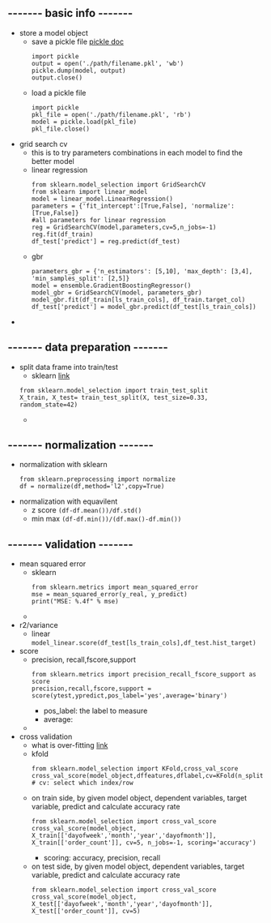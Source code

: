## ------- basic info -------
* store a model object
  - save a pickle file [pickle doc](https://docs.python.org/2/library/pickle.html)
    ```
    import pickle
    output = open('./path/filename.pkl', 'wb')
    pickle.dump(model, output)
    output.close()
    ```
  - load a pickle file
    ```
    import pickle
    pkl_file = open('./path/filename.pkl', 'rb')
    model = pickle.load(pkl_file)
    pkl_file.close()
    ```
* grid search cv
  - this is to try parameters combinations in each model to find the better model
  - linear regression
    ```
    from sklearn.model_selection import GridSearchCV
    from sklearn import linear_model
    model = linear_model.LinearRegression()
    parameters = {'fit_intercept':[True,False], 'normalize':[True,False]} 
    #all parameters for linear regression
    reg = GridSearchCV(model,parameters,cv=5,n_jobs=-1)
    reg.fit(df_train)
    df_test['predict'] = reg.predict(df_test)
    ```
  - gbr
    ```
    parameters_gbr = {'n_estimators': [5,10], 'max_depth': [3,4], 'min_samples_split': [2,5]}
    model = ensemble.GradientBoostingRegressor()
    model_gbr = GridSearchCV(model, parameters_gbr)
    model_gbr.fit(df_train[ls_train_cols], df_train.target_col)
    df_test['predict'] = model_gbr.predict(df_test[ls_train_cols])
    ```
*




## ------- data preparation -------
* split data frame into train/test
  - sklearn [link](http://scikit-learn.org/stable/modules/generated/sklearn.model_selection.train_test_split.html)
  ```
  from sklearn.model_selection import train_test_split
  X_train, X_test= train_test_split(X, test_size=0.33, random_state=42)
  ```
  - 






## ------- normalization -------
* normalization with sklearn
  ```
  from sklearn.preprocessing import normalize
  df = normalize(df,method='l2',copy=True)
  ```
* normalization with equavilent
  * z score `(df-df.mean())/df.std()`
  * min max `(df-df.min())/(df.max()-df.min())`






## ------- validation -------
* mean squared error
  - sklearn
    ```
    from sklearn.metrics import mean_squared_error
    mse = mean_squared_error(y_real, y_predict)
    print("MSE: %.4f" % mse)
    ```
  - 
* r2/variance
  - linear `model_linear.score(df_test[ls_train_cols],df_test.hist_target)`
* score
  - precision, recall,fscore,support
    ```
    from sklearn.metrics import precision_recall_fscore_support as score
    precision,recall,fscore,support = score(ytest,ypredict,pos_label='yes',average='binary')
    ```
      + pos_label: the label to measure
      + average:
  - 
* cross validation
  - what is over-fitting [link](https://elitedatascience.com/overfitting-in-machine-learning#how-to-detect)
  - kfold
    ```
    from sklearn.model_selection import KFold,cross_val_score
    cross_val_score(model_object,dffeatures,dflabel,cv=KFold(n_splits=5))
    # cv: select which index/row
    ```
  - on train side, by given model object, dependent variables, target variable, predict and calculate accuracy rate
    ```
    from sklearn.model_selection import cross_val_score
    cross_val_score(model_object, X_train[['dayofweek','month','year','dayofmonth']], X_train[['order_count']], cv=5, n_jobs=-1, scoring='accuracy')
    ```
    + scoring: accuracy, precision, recall
  - on test side, by given model object, dependent variables, target variable, predict and calculate accuracy rate
    ```
    from sklearn.model_selection import cross_val_score
    cross_val_score(model_object, X_test[['dayofweek','month','year','dayofmonth']], X_test[['order_count']], cv=5)
    ```